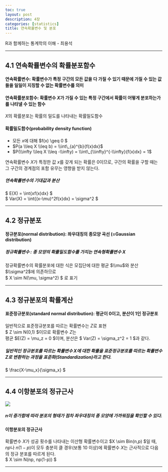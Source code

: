 ```yaml
---
toc: true
layout: post
description: 4장
categories: [statistics]
title: 연속확률변수 및 분포
---
```


R과 함께하는 통계학의 이해 - 최용석

---

## 4.1 연속확률변수의 확률분포함수

#### 연속확률변수: 확률변수가 특정 구간의 모든 값을 다 가질 수 있기 때문에 가질 수 있는 값들을 일일이 지칭할 수 없는 확률변수를 의미

#### 연속확률분포함수: 확률변수 $X$가 가질 수 있는 특정 구간에서 확률이 어떻게 분포하는가를 나타낼 수 있는 함수

$X$의 확률분포는 확률의 밀도를 나타내는 확률밀도함수

#### 확률밀도함수(probability density function)

-   모든 $x$에 대해 $f(x) \\geq 0 $
-   $P(a \\leq X \\leq b) = \\int\_{a}^{b}{f(x)dx}$
-   $P(\\infty \\leq X \\leq -\\infty) = \\int\_{\\infty}^{-\\infty}{f(x)dx} = 1$

연속확률변수 $X$가 특정한 값 $x$를 갖게 되는 확률은 0이므로, 구간의 확률을 구할 때는 그 구간의 경계점의 포함 유무는 영향을 받지 않는다.

##### 연속확률변수의 기대값과 분산

$ E(X) = \\int{xf(x)dx} $  
$ Var(X) = \\int{(x-\\mu)^2f(x)dx} = \\sigma^2 $

---

## 4.2 정규분포

#### 정규분포(normal distribution): 좌우대칭의 종모양 곡선 (=Gaussian distribution)


##### 정규확률변수 : 종 모양의 확률밀도함수를 가지는 연속형확률변수 X

정규확률변수의 확률분포에 대한 식은 모집단에 대한 평균 $\\mu$와 분산 $\\sigma^2$에 의존하므로  
$ X \\sim N(\\mu, \\sigma^2) $ 로 표기

---

## 4.3 정규분포의 확률계산

#### 표준정규분포(standard normal distribution): 평균이 0이고, 분산이 1인 정규분포

일반적으로 표준정규분포를 따르는 확률변수는 $Z$로 표현  
$ Z \\sim N(0,1) $이므로 확률변수 $Z$는  
평균 $E(Z) = \\mu\_z = 0 $이며, 분산은 $ Var(Z) = \\sigma\_z^2 = 1 $과 같다.

##### 일반적인 정규분포를 따르는 확률변수 $X$에 대한 확률을 표준정규분포를 따르는 확률변수 $Z$로 변환하는 과정을 표준화(Standardization)라고 한다.

$ \\frac{X-\\mu\_x}{\\sigma\_x} $

---

## 4.4 이항분포의 정규근사

![]({{site.baseurl}}/images/post/4_4.jpg)

##### $n$이 증가함에 따라 분포의 형태가 점차 좌우대칭의 종 모양에 가까워짐을 확인할 수 있다.

#### 이항분포의 정규근사

확률변수 $X$가 성공 횟수를 나타내는 이산형 확률변수이고 $X \\sim Bin(n,p) $일 때,  
$np$나 $n(1-p)$이 모두 충분히 클 경우(보통 10 이상)에 확률변수 $X$는 근사적으로 다음의 정규 분포를 따르게 된다.  
$ X \\sim N(np, np(1-p)) $

---
